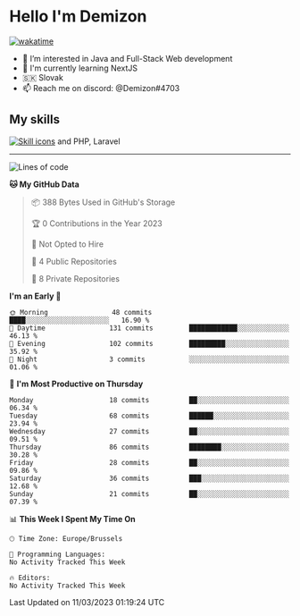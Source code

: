 # Hello I'm Demizon
[![wakatime](https://wakatime.com/badge/user/6ad1949f-d6d7-44f9-9eee-c35e54cc499b.svg)](https://wakatime.com/@6ad1949f-d6d7-44f9-9eee-c35e54cc499b)
- 👀 I’m interested in Java and Full-Stack Web development
- 🌱 I'm currently learning NextJS
- 🇸🇰 Slovak
- 📫 Reach me on discord: @Demizon#4703

## My skills
[![Skill icons](https://skillicons.dev/icons?i=java,js,ts,html,css,react,py,git,docker,linux,mysql,mongo&theme=dark)](https://github.com/Demizon3433) and PHP, Laravel

---

<!--START_SECTION:waka-->
![Lines of code](https://img.shields.io/badge/From%20Hello%20World%20I%27ve%20Written-49.1%20thousand%20lines%20of%20code-blue)

**🐱 My GitHub Data** 

> 📦 388 Bytes Used in GitHub's Storage 
 > 
> 🏆 0 Contributions in the Year 2023
 > 
> 🚫 Not Opted to Hire
 > 
> 📜 4 Public Repositories 
 > 
> 🔑 8 Private Repositories 
 > 
**I'm an Early 🐤** 

```text
🌞 Morning                48 commits          ████░░░░░░░░░░░░░░░░░░░░░   16.90 % 
🌆 Daytime                131 commits         ████████████░░░░░░░░░░░░░   46.13 % 
🌃 Evening                102 commits         █████████░░░░░░░░░░░░░░░░   35.92 % 
🌙 Night                  3 commits           ░░░░░░░░░░░░░░░░░░░░░░░░░   01.06 % 
```
📅 **I'm Most Productive on Thursday** 

```text
Monday                   18 commits          ██░░░░░░░░░░░░░░░░░░░░░░░   06.34 % 
Tuesday                  68 commits          ██████░░░░░░░░░░░░░░░░░░░   23.94 % 
Wednesday                27 commits          ██░░░░░░░░░░░░░░░░░░░░░░░   09.51 % 
Thursday                 86 commits          ████████░░░░░░░░░░░░░░░░░   30.28 % 
Friday                   28 commits          ██░░░░░░░░░░░░░░░░░░░░░░░   09.86 % 
Saturday                 36 commits          ███░░░░░░░░░░░░░░░░░░░░░░   12.68 % 
Sunday                   21 commits          ██░░░░░░░░░░░░░░░░░░░░░░░   07.39 % 
```


📊 **This Week I Spent My Time On** 

```text
🕑︎ Time Zone: Europe/Brussels

💬 Programming Languages: 
No Activity Tracked This Week

🔥 Editors: 
No Activity Tracked This Week
```


 Last Updated on 11/03/2023 01:19:24 UTC
<!--END_SECTION:waka-->
